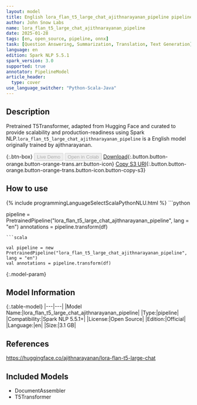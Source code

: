 ```yaml
---
layout: model
title: English lora_flan_t5_large_chat_ajithnarayanan_pipeline pipeline T5Transformer from ajithnarayanan
author: John Snow Labs
name: lora_flan_t5_large_chat_ajithnarayanan_pipeline
date: 2025-01-28
tags: [en, open_source, pipeline, onnx]
task: [Question Answering, Summarization, Translation, Text Generation]
language: en
edition: Spark NLP 5.5.1
spark_version: 3.0
supported: true
annotator: PipelineModel
article_header:
  type: cover
use_language_switcher: "Python-Scala-Java"
---
```


## Description

Pretrained T5Transformer, adapted from Hugging Face and curated to provide scalability and production-readiness using Spark NLP.`lora_flan_t5_large_chat_ajithnarayanan_pipeline` is a English model originally trained by ajithnarayanan.

{:.btn-box}
<button class="button button-orange" disabled>Live Demo</button>
<button class="button button-orange" disabled>Open in Colab</button>
[Download](https://s3.amazonaws.com/auxdata.johnsnowlabs.com/public/models/lora_flan_t5_large_chat_ajithnarayanan_pipeline_en_5.5.1_3.0_1738033843426.zip){:.button.button-orange.button-orange-trans.arr.button-icon}
[Copy S3 URI](s3://auxdata.johnsnowlabs.com/public/models/lora_flan_t5_large_chat_ajithnarayanan_pipeline_en_5.5.1_3.0_1738033843426.zip){:.button.button-orange.button-orange-trans.button-icon.button-copy-s3}

## How to use



<div class="tabs-box" markdown="1">
{% include programmingLanguageSelectScalaPythonNLU.html %}
```python

pipeline = PretrainedPipeline("lora_flan_t5_large_chat_ajithnarayanan_pipeline", lang = "en")
annotations =  pipeline.transform(df)   

```
```scala

val pipeline = new PretrainedPipeline("lora_flan_t5_large_chat_ajithnarayanan_pipeline", lang = "en")
val annotations = pipeline.transform(df)

```
</div>

{:.model-param}
## Model Information

{:.table-model}
|---|---|
|Model Name:|lora_flan_t5_large_chat_ajithnarayanan_pipeline|
|Type:|pipeline|
|Compatibility:|Spark NLP 5.5.1+|
|License:|Open Source|
|Edition:|Official|
|Language:|en|
|Size:|3.1 GB|

## References

https://huggingface.co/ajithnarayanan/lora-flan-t5-large-chat

## Included Models

- DocumentAssembler
- T5Transformer